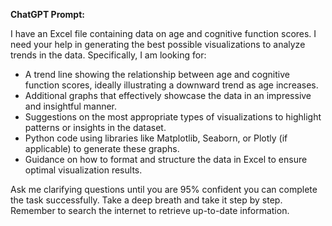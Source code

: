 **ChatGPT Prompt:**  

I have an Excel file containing data on age and cognitive function scores. I need your help in generating the best possible visualizations to analyze trends in the data. Specifically, I am looking for:  

- A trend line showing the relationship between age and cognitive function scores, ideally illustrating a downward trend as age increases.  
- Additional graphs that effectively showcase the data in an impressive and insightful manner.  
- Suggestions on the most appropriate types of visualizations to highlight patterns or insights in the dataset.  
- Python code using libraries like Matplotlib, Seaborn, or Plotly (if applicable) to generate these graphs.  
- Guidance on how to format and structure the data in Excel to ensure optimal visualization results.  

Ask me clarifying questions until you are 95% confident you can complete the task successfully. Take a deep breath and take it step by step. Remember to search the internet to retrieve up-to-date information.